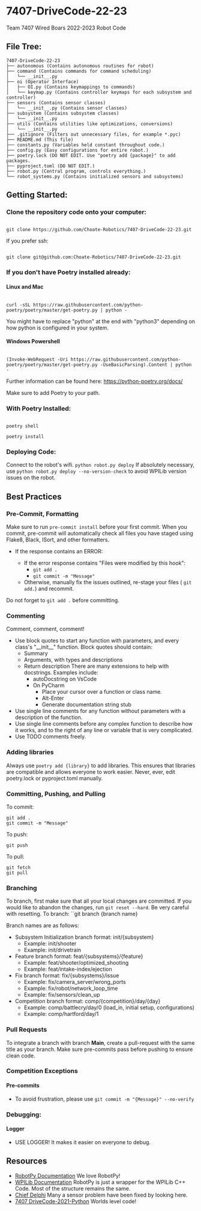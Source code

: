 
# 7407-DriveCode-22-23

Team 7407 Wired Boars 2022-2023 Robot Code

## File Tree:
```
7407-DriveCode-22-23
├── autonomous (Contains autonomous routines for robot)
├── command (Contains commands for command scheduling)
│   └── __init__.py
├── oi (Operator Interface)
│   ├── OI.py (Contains keymappings to commands)
│   └── keymap.py (Contains controller keymaps for each subsystem and controller)
├── sensors (Contains sensor classes)
│   └── __init__.py (Contains sensor classes)
├── subsystem (Contains subsystem classes)
│   └── __init__.py
├── utils (Contains utilities like optimizations, conversions)
│   └── __init__.py
├── .gitignore (Filters out unnecessary files, for example *.pyc)
├── README.md (This file)
├── constants.py (Variables held constant throughout code.)
├── config.py (Easy configurations for entire robot.)
├── poetry.lock (DO NOT EDIT. Use "poetry add {package}" to add packages.
├── pyproject.toml (DO NOT EDIT.)
├── robot.py (Central program, controls everything.)
└── robot_systems.py (Contains initialized sensors and subsystems)
```


## Getting Started:

### Clone the repository code onto your computer:

```

git clone https://github.com/Choate-Robotics/7407-DriveCode-22-23.git

```
If you prefer ssh:

```

git clone git@github.com:Choate-Robotics/7407-DriveCode-22-23.git

```

### If you don't have Poetry installed already:

#### Linux and Mac

```

curl -sSL https://raw.githubusercontent.com/python-poetry/poetry/master/get-poetry.py | python -

```
You might have to replace "python" at the end with "python3" depending on how python is configured in your system.

#### Windows Powershell

```

(Invoke-WebRequest -Uri https://raw.githubusercontent.com/python-poetry/poetry/master/get-poetry.py -UseBasicParsing).Content | python -

```

Further information can be found here: https://python-poetry.org/docs/



Make sure to add Poetry to your path.



### With Poetry Installed:

```

poetry shell

poetry install

```

### Deploying Code:
Connect to the robot's wifi.
``python robot.py deploy``
If absolutely necessary, use ``python robot.py deploy --no-version-check`` to avoid WPILib version issues on the robot.


## Best Practices

### Pre-Commit, Formatting

Make sure to run ```pre-commit install``` before your first commit. When you commit, pre-commit will automatically check all files you have staged using Flake8, Black, ISort, and other formatters.

- If the response contains an ERROR:

	- If the error response contains "Files were modified by this hook":
		- ``git add .``
		- ``git commit -m "Message"``
	- Otherwise, manually fix the issues outlined, re-stage your files ( ``git add.``) and recommit.

Do not forget to ``git add .`` before committing.

### Commenting
Comment, comment, comment!
 - Use block quotes to start any function with parameters, and every class's "\_\_init\_\_" function. Block quotes should contain:
	 - Summary
	 - Arguments, with types and descriptions
	 - Return description
	 There are many extensions to help with docstrings. Examples include:
		 - autoDocstring on VsCode
		 - On PyCharm
			 - Place your cursor over a function or class name.
			 - Alt-Enter
			 - Generate documentation string stub
 - Use single line comments for any function without parameters with a description of the function.
 - Use single line comments before any complex function to describe how it works, and to the right of any line or variable that is very complicated.
 - Use TODO comments freely.

### Adding libraries
Always use ``poetry add {library}`` to add libraries. This ensures that libraries are compatible and allows everyone to work easier.
Never, ever, edit poetry.lock or pyproject.toml manually.

### Committing, Pushing, and Pulling
To commit:
```
git add .
git commit -m "Message"
```
To push:
```
git push
```
To pull:
```
git fetch
git pull
```

### Branching
To branch, first make sure that all your local changes are committed. If you would like to abandon the changes, run ``git reset --hard``. Be very careful with resetting.
To branch: ``git branch {branch name}

Branch names are as follows:
 - Subsystem Initialization branch format: init/{subsystem}
	 - Example: init/shooter
	 - Example: init/drivetrain
 - Feature branch format: feat/{subsystems}/{feature}
	 - Example: feat/shooter/optimized_shooting
	 - Example: feat/intake-index/ejection
 - Fix branch format: fix/{subsystems}/issue
	 - Example: fix/camera_server/wrong_ports
	 - Example: fix/robot/network_loop_time
	 - Example: fix/sensors/clean_up
 - Competition branch format: comp/{competition}/day/{day}
	 - Example: comp/battlecry/day/0 (load_in, initial setup, configurations)
	 - Example: comp/hartford/day/1

### Pull Requests
To integrate a branch with branch **Main**,  create a pull-request with the same title as your branch. Make sure pre-commits pass before pushing to ensure clean code.

### Competition Exceptions
#### Pre-commits
 - To avoid frustration, please use ``git commit -m "{Message}" --no-verify``
### Debugging:
#### Logger
 - USE LOGGER! It makes it easier on everyone to debug.

## Resources
 - [RobotPy Documentation](https://robotpy.readthedocs.io/en/stable/) We love RobotPy!
 - [WPILib Documentation](https://docs.wpilib.org/en/stable/index.html) RobotPy is just a wrapper for the WPILib C++ Code. Most of the structure remains the same.
 - [Chief Delphi](https://www.chiefdelphi.com/) Many a sensor problem have been fixed by looking here.
 - [7407 DriveCode-2021-Python](https://github.com/Choate-Robotics/7407-DriveCode-2021-Python) Worlds level code!
